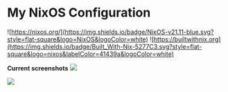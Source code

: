 # My NixOS Configuration

![https://nixos.org/](https://img.shields.io/badge/NixOS-v21.11-blue.svg?style=flat-square&logo=NixOS&logoColor=white)
![https://builtwithnix.org](https://img.shields.io/badge/Built_With-Nix-5277C3.svg?style=flat-square&logo=nixos&labelColor=41439a&logoColor=white)

**Current screenshots**
![](../assets/ss001.png)


![](../assets/nixos-config-ss02.png)
